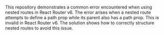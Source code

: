 This repository demonstrates a common error encountered when using nested routes in React Router v6. The error arises when a nested route attempts to define a path prop while its parent also has a path prop. This is invalid in React Router v6.  The solution shows how to correctly structure nested routes to avoid this issue.